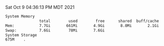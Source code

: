Sat Oct  9 04:36:13 PM MDT 2021
```bash
System Memory
               total        used        free      shared  buff/cache   available
Mem:           7.7Gi       661Mi       4.9Gi       8.0Mi       2.1Gi       6.7Gi
Swap:          7.6Gi        78Mi       7.6Gi
System Storage
675M	.
```
